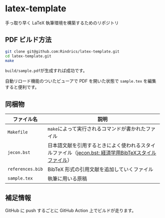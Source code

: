 # latex-template

手っ取り早く LaTeX 執筆環境を構築するためのリポジトリ

## PDF ビルド方法

```bash
git clone git@github.com:Rindrics/latex-template.git
cd latex-template.git
make
```

`build/sample.pdf`が生成すれば成功です。

自動リロード機能のついたビューアで PDF を開いた状態で `sample.tex` を編集すると便利です。

## 同梱物

|ファイル名|説明|
|---|---|
|`Makefile`|`make`によって実行されるコマンドが書かれたファイル |
|`jecon.bst`|日本語文献を引用するときによく使われるスタイルファイル（[jecon.bst: 経済学用BibTeXスタイルファイル](http://shirotakeda.org/ja/tex-ja/jecon-ja.html#_3)）|
|`references.bib`| BibTeX 形式の引用文献を追加していくファイル|
|`sample.tex`| 執筆に用いる原稿 |

## 補足情報

GitHub に push するごとに GitHub Action 上でビルドが走ります。
